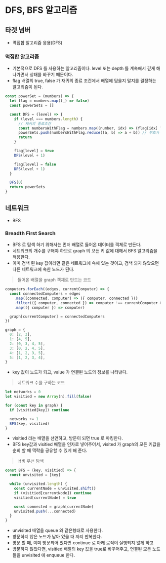 # DFS, BFS 알고리즘

## 타겟 넘버

- 멱집합 알고리즘 응용(DFS)

### 멱집합 알고리즘

- 기본적으로 DFS 를 사용하는 알고리즘이다. level 또는 depth 를 계속해서 깊게 해 나가면서 상태를 바꾸기 때문이다.
- flag 배열의 true, false 가 재귀의 종료 조건에서 배열에 담을지 말지를 결정하는 알고리즘이 된다.

```js
const powerSet = (numbers) => {
  let flag = numbers.map((_) => false)
  const powerSets = []

  const DFS = (level) => {
    if (level === numbers.length) {
      // 재귀의 종료조건
      const numbersWithFlag = numbers.map((number, idx) => (flag[idx] ? number : number * -1)) // flag true / false 여부에 따라 더할지 뺄지를 결정한다.
      powerSets.push(numbersWithFlag.reduce((a, b) => a + b)) // 부호가 생성된 수에 대해 reduce 로 합을 구한다
      return
    }

    flag[level] = true
    DFS(level + 1)

    flag[level] = false
    DFS(level + 1)
  }

  DFS(0)
  return powerSets
}
```

## 네트워크

- BFS

### Breadth First Search

- BFS 로 탐색 하기 위해서는 먼저 배열로 들어온 데이터를 객체로 만든다.
- 네트워크의 개수를 구해야 하므로 graph 의 모든 키 값에 대해서 BFS 알고리즘을 적용한다.
- 이미 검색 된 key 값이라면 같은 네트워크에 속해 있는 것이고, 검색 되지 않았으면 다른 네트워크에 속한 노드가 된다.

> 들어온 배열을 graph 객체로 만드는 코드

```js
computers.forEach((edges, currentComputer) => {
  const connectedComputers = edges
    .map((connected, computer) => ({ computer, connected }))
    .filter(({ computer, connected }) => computer !== currentComputer && connected)
    .map(({ computer }) => computer)

  graph[currentComputer] = connectedComputers
})

graph = {
  0: [2, 3],
  1: [4, 5],
  2: [0, 3, 4, 5],
  3: [0, 2, 4, 5],
  4: [1, 2, 3, 5],
  5: [1, 2, 3, 4],
}
```

- key 값이 노드가 되고, value 가 연결된 노드의 정보를 나타낸다.

> 네트워크 수를 구하는 코드

```js
let networks = 0
let visitied = new Array(n).fill(false)

for (const key in graph) {
  if (visitied[key]) continue

  networks += 1
  BFS(key, visitied)
}
```

- visitied 라는 배열을 선언하고, 방문이 되면 true 로 마킹한다.
- BFS key값과 visitied 배열을 인자로 넣어주어서, visited 가 graph의 모든 키값을 순회 할 때 맥락을 공유할 수 있게 해 준다.

> 너비 우선 탐색

```js
const BFS = (key, visitied) => {
  const unvisited = [key]

  while (unvisited.length) {
    const currentNode = unvisited.shift()
    if (visitied[currentNode]) continue
    visitied[currentNode] = true

    const connected = graph[currentNode]
    unvisited.push(...connected)
  }
}
```

- unvisited 배열을 queue 와 같은형태로 사용한다.
- 방문하지 않은 노드가 남아 있을 때 까지 반복한다.
- 방문 할 때, 이미 방문되어 있다면 continue 로 아래 로직이 실행되지 않게 하고
- 방문하지 않았다면, visitied 배열의 key 값을 true로 바꾸어주고, 연결된 모든 노드들을 unvisited 에 enqueue 한다.
